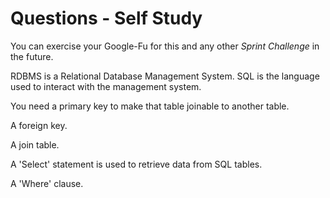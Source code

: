 # Questions - Self Study

You can exercise your Google-Fu for this and any other _Sprint Challenge_ in the future.

<!-- 1.  Explain the difference between `RDBMS` and `SQL`. -->

RDBMS is a Relational Database Management System. SQL is the language used to interact with the management system.

<!-- 2.  Why do tables need a `primary key`? -->

You need a primary key to make that table joinable to another table.

<!-- 3.  What is the name given to a table column that references the primary key on another table. -->

A foreign key.

<!-- 4.  What do we need in order to have a _many to many_ relationship between two tables. -->

A join table.

<!-- 5.  What SQL statement is used to retrieve data from a table? -->

A 'Select' statement is used to retrieve data from SQL tables.

<!-- 6.  What SQL clause is used to filter the results of a query? -->

A 'Where' clause.
